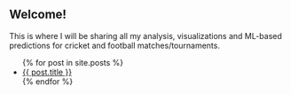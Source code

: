 ## Welcome!

This is where I will be sharing all my analysis, visualizations and ML-based predictions for cricket and football matches/tournaments.

<ul>
  {% for post in site.posts %}
    <li>
      <a href="{{ post.url }}">{{ post.title }}</a>
    </li>
  {% endfor %}
</ul>